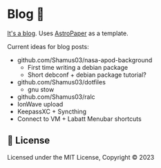 # Blog 📄

[It's a blog](https://blog.shamus.dev/).  Uses [AstroPaper](https://github.com/satnaing/astro-paper) as a template.

Current ideas for blog posts:
- github.com/Shamus03/nasa-apod-background
  - First time writing a debian package
  - Short debconf + debian package tutorial?
- github.com/Shamus03/dotfiles
  - gnu stow
- github.com/Shamus03/ralc
- IonWave upload
- KeepassXC + Syncthing
- Connect to VM + Labatt Menubar shortcuts

## 📜 License

Licensed under the MIT License, Copyright © 2023
